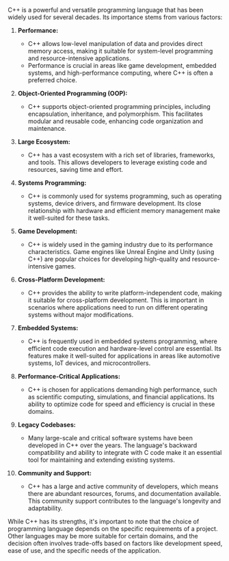 C++ is a powerful and versatile programming language that has been widely used for several decades. Its importance stems from various factors:

1. **Performance:**
   - C++ allows low-level manipulation of data and provides direct memory access, making it suitable for system-level programming and resource-intensive applications.
   - Performance is crucial in areas like game development, embedded systems, and high-performance computing, where C++ is often a preferred choice.

2. **Object-Oriented Programming (OOP):**
   - C++ supports object-oriented programming principles, including encapsulation, inheritance, and polymorphism. This facilitates modular and reusable code, enhancing code organization and maintenance.

3. **Large Ecosystem:**
   - C++ has a vast ecosystem with a rich set of libraries, frameworks, and tools. This allows developers to leverage existing code and resources, saving time and effort.

4. **Systems Programming:**
   - C++ is commonly used for systems programming, such as operating systems, device drivers, and firmware development. Its close relationship with hardware and efficient memory management make it well-suited for these tasks.

5. **Game Development:**
   - C++ is widely used in the gaming industry due to its performance characteristics. Game engines like Unreal Engine and Unity (using C++) are popular choices for developing high-quality and resource-intensive games.

6. **Cross-Platform Development:**
   - C++ provides the ability to write platform-independent code, making it suitable for cross-platform development. This is important in scenarios where applications need to run on different operating systems without major modifications.

7. **Embedded Systems:**
   - C++ is frequently used in embedded systems programming, where efficient code execution and hardware-level control are essential. Its features make it well-suited for applications in areas like automotive systems, IoT devices, and microcontrollers.

8. **Performance-Critical Applications:**
   - C++ is chosen for applications demanding high performance, such as scientific computing, simulations, and financial applications. Its ability to optimize code for speed and efficiency is crucial in these domains.

9. **Legacy Codebases:**
   - Many large-scale and critical software systems have been developed in C++ over the years. The language's backward compatibility and ability to integrate with C code make it an essential tool for maintaining and extending existing systems.

10. **Community and Support:**
    - C++ has a large and active community of developers, which means there are abundant resources, forums, and documentation available. This community support contributes to the language's longevity and adaptability.

While C++ has its strengths, it's important to note that the choice of programming language depends on the specific requirements of a project. Other languages may be more suitable for certain domains, and the decision often involves trade-offs based on factors like development speed, ease of use, and the specific needs of the application.
